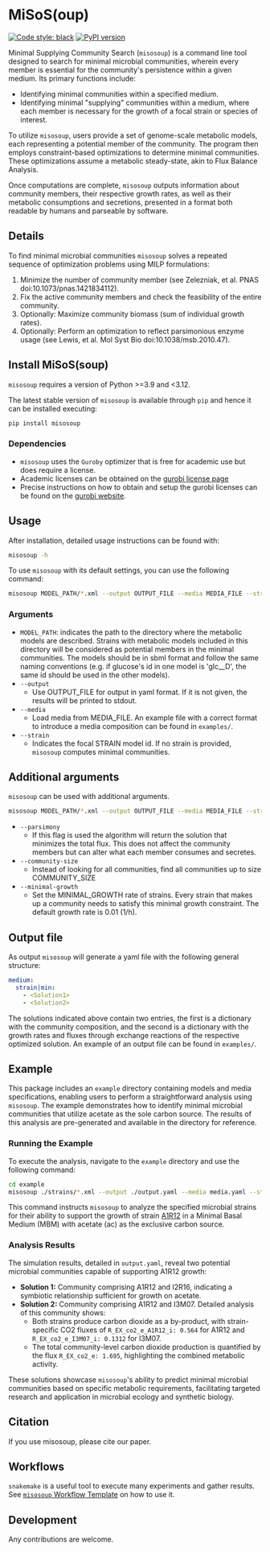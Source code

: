# MiSoS(oup)

[![Code style: black](https://img.shields.io/badge/code%20style-black-000000.svg)](https://github.com/psf/black)
[![PyPI version](https://badge.fury.io/py/misosoup.svg)](https://badge.fury.io/py/misosoup)

Minimal Supplying Community Search (`misosoup`) is a command line tool
designed to search for minimal microbial communities, wherein every member is
essential for the community's persistence within a given medium. Its primary
functions include:

- Identifying minimal communities within a specified medium.
- Identifying minimal "supplying" communities within a medium, where each
  member is necessary for the growth of a focal strain or species of interest.

To utilize `misosoup`, users provide a set of genome-scale metabolic models,
each representing a potential member of the community. The program then employs
constraint-based optimizations to determine minimal communities. These
optimizations assume a metabolic steady-state, akin to Flux Balance Analysis.

Once computations are complete, `misosoup` outputs information about community
members, their respective growth rates, as well as their metabolic consumptions
and secretions, presented in a format both readable by humans and parseable by
software.

## Details

To find minimal microbial communities `misosoup` solves a repeated sequence of
optimization problems using MILP formulations:

1. Minimize the number of community member (see Zelezniak, et al. PNAS
   doi:10.1073/pnas.1421834112).
2. Fix the active community members and check the feasibility of the entire community.
3. Optionally: Maximize community biomass (sum of individual growth rates).
4. Optionally: Perform an optimization to reflect parsimonious enzyme usage
   (see Lewis, et al. Mol Syst Bio doi:10.1038/msb.2010.47).

## Install MiSoS(soup)

`misosoup` requires a version of Python >=3.9 and <3.12.

The latest stable version of `misosoup` is available through `pip` and hence it can be installed executing:

```bash
pip install misosoup
```

### Dependencies

* `misosoup` uses the `Guroby` optimizer that is free for academic use but does
  require a license.
* Academic licenses can be obtained on the
  [gurobi license page](https://www.gurobi.com/academia/academic-program-and-licenses/)
* Precise instructions on how to obtain and setup the gurobi licenses can be found on
  the [gurobi website](https://www.gurobi.com).

## Usage

After installation, detailed usage instructions can be found with:

```bash
misosoup -h
```

To use `misosoup` with its default settings, you can use the following command:

```bash
misosoup MODEL_PATH/*.xml --output OUTPUT_FILE --media MEDIA_FILE --strain STRAIN
```

### Arguments

* `MODEL_PATH`: indicates the path to the directory where the metabolic models are
  described. Strains with metabolic models included in this directory will be
  considered as potential members in the minimal communities. The models should
  be in sbml format and follow the same naming conventions (e.g. if glucose's id
  in one model is 'glc__D', the same id should be used in the other models).
* `--output`
  * Use OUTPUT_FILE for output in yaml format. If it is not given, the results
    will be printed to stdout.
* `--media`
  * Load media from MEDIA_FILE. An example file with a correct format to
    introduce a media composition can be found in `examples/`.
* `--strain`
  * Indicates the focal STRAIN model id. If no strain is provided, `misosoup`
    computes minimal communities.

## Additional arguments

`misosoup` can be used with additional arguments.

```bash
misosoup MODEL_PATH/*.xml --output OUTPUT_FILE --media MEDIA_FILE --strain STRAIN --parsimony --community-size COMMUNITY_SIZE --minimal-growth MINIMAL_GROWTH
```

* `--parsimony`
  * If this flag is used the algorithm will return the solution that minimizes
    the total flux. This does not affect the community members but can alter
    what each member consumes and secretes.
* `--community-size`
  * Instead of looking for all communities, find all communities up to size
    COMMUNITY_SIZE
* `--minimal-growth`
  * Set the MINIMAL_GROWTH rate of strains. Every strain that makes up a
    community needs to satisfy this minimal growth constraint. The default
    growth rate is 0.01 (1/h).

## Output file

As output `misosoup` will generate a yaml file with the following general
structure:

```yaml
medium:
  strain|min:
    - <Solution1>
    - <Solution2>
```

The solutions indicated above contain two entries, the first is a dictionary
with the community composition, and the second is a dictionary with the growth
rates and fluxes through exchange reactions of the respective optimized
solution. An example of an output file can be found in `examples/`.

## Example

This package includes an `example` directory containing models and media
specifications, enabling users to perform a straightforward analysis using
`misosoup`. The example demonstrates how to identify minimal microbial
communities that utilize acetate as the sole carbon source. The results of this
analysis are pre-generated and available in the directory for reference.

### Running the Example

To execute the analysis, navigate to the `example` directory and use the
following command:

```bash
cd example
misosoup ./strains/*.xml --output ./output.yaml --media media.yaml --strain A1R12 --media-select ac
```

This command instructs `misosoup` to analyze the specified microbial strains
for their ability to support the growth of strain
[A1R12](https://biocyc.org/A1R12/organism-summary) in a Minimal Basal Medium
(MBM) with acetate (ac) as the exclusive carbon source.

### Analysis Results

The simulation results, detailed in `output.yaml`, reveal two potential
microbial communities capable of supporting A1R12 growth:

- **Solution 1:** Community comprising A1R12 and I2R16, indicating a symbiotic
  relationship sufficient for growth on acetate.
- **Solution 2:** Community comprising A1R12 and I3M07. Detailed analysis of
  this community shows:
  - Both strains produce carbon dioxide as a by-product, with strain-specific
    CO2 fluxes of `R_EX_co2_e_A1R12_i: 0.564` for A1R12 and
    `R_EX_co2_e_I3M07_i: 0.1312` for I3M07.
  - The total community-level carbon dioxide production is quantified by the
    flux `R_EX_co2_e: 1.695`, highlighting the combined metabolic activity.

These solutions showcase `misosoup`'s ability to predict minimal microbial
communities based on specific metabolic requirements, facilitating targeted
research and application in microbial ecology and synthetic biology.

## Citation

If you use misosoup, please cite our paper.

## Workflows

`snakemake` is a useful tool to execute many experiments and gather results.
See [`misosoup` Workflow Template](https://gitlab.ethz.ch/ochsnern/misosoup_workflow_template)
on how to use it.

## Development

Any contributions are welcome.

